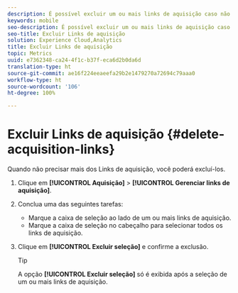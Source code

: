 ```yaml
---
description: É possível excluir um ou mais links de aquisição caso não sejam mais necessários.
keywords: mobile
seo-description: É possível excluir um ou mais links de aquisição caso não sejam mais necessários.
seo-title: Excluir Links de aquisição
solution: Experience Cloud,Analytics
title: Excluir Links de aquisição
topic: Metrics
uuid: e7362348-ca24-4f1c-b37f-eca6d2b0da6d
translation-type: ht
source-git-commit: ae16f224eeaeefa29b2e1479270a72694c79aaa0
workflow-type: ht
source-wordcount: '106'
ht-degree: 100%

---
```



# Excluir Links de aquisição {#delete-acquisition-links}

Quando não precisar mais dos Links de aquisição, você poderá excluí-los.

1. Clique em **[!UICONTROL Aquisição]** > **[!UICONTROL Gerenciar links de aquisição]**.
1. Conclua uma das seguintes tarefas:

   * Marque a caixa de seleção ao lado de um ou mais links de aquisição.
   * Marque a caixa de seleção no cabeçalho para selecionar todos os links de aquisição.

1. Clique em **[!UICONTROL Excluir seleção]** e confirme a exclusão.

   >[!TIP]
   >
   >A opção **[!UICONTROL Excluir seleção]** só é exibida após a seleção de um ou mais links de aquisição.

